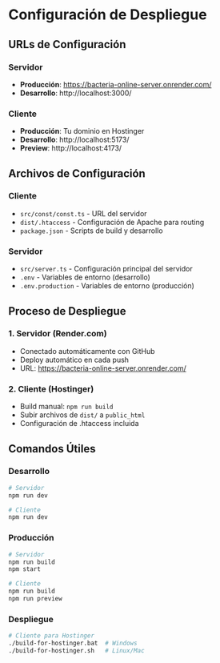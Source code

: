 # Configuración de Despliegue

## URLs de Configuración

### Servidor
- **Producción**: https://bacteria-online-server.onrender.com/
- **Desarrollo**: http://localhost:3000/

### Cliente
- **Producción**: Tu dominio en Hostinger
- **Desarrollo**: http://localhost:5173/
- **Preview**: http://localhost:4173/

## Archivos de Configuración

### Cliente
- `src/const/const.ts` - URL del servidor
- `dist/.htaccess` - Configuración de Apache para routing
- `package.json` - Scripts de build y desarrollo

### Servidor
- `src/server.ts` - Configuración principal del servidor
- `.env` - Variables de entorno (desarrollo)
- `.env.production` - Variables de entorno (producción)

## Proceso de Despliegue

### 1. Servidor (Render.com)
- Conectado automáticamente con GitHub
- Deploy automático en cada push
- URL: https://bacteria-online-server.onrender.com/

### 2. Cliente (Hostinger)
- Build manual: `npm run build`
- Subir archivos de `dist/` a `public_html`
- Configuración de .htaccess incluida

## Comandos Útiles

### Desarrollo
```bash
# Servidor
npm run dev

# Cliente  
npm run dev
```

### Producción
```bash
# Servidor
npm run build
npm start

# Cliente
npm run build
npm run preview
```

### Despliegue
```bash
# Cliente para Hostinger
./build-for-hostinger.bat  # Windows
./build-for-hostinger.sh   # Linux/Mac
```
